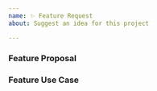 ```yaml
---
name: ✨ Feature Request
about: Suggest an idea for this project

---
```


<!--
  ⚡️ katchow! We 💛 issues.

  If you remove this template, or parts of it, your issue WILL be closed.
-->

### Feature Proposal


### Feature Use Case
